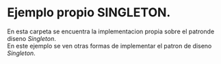 # Ejemplo propio SINGLETON.

En esta carpeta se encuentra la implementacion propia sobre el patronde diseno _Singleton_. <br>
En este ejemplo se ven otras formas de implementar el patron de diseno _Singleton_. 

